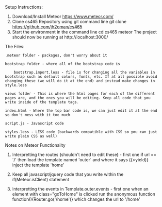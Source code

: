 Setup Instructions:

1. Download/Install Meteor
 	https://www.meteor.com/
2. Clone cs465 Repository using git command line
	git clone https://github.com/jh2oman/cs465
3. Start the environment in the command line
	cd cs465
	meteor
   The project should now be running at http://localhost:3000/

The Files:

	.meteor folder - packages, don't worry about it

	bootstrap folder - where all of the bootstrap code is

		bootstrap.import.less - file is for changing all the variables in bootstrap such as default colors, fonts, etc. If at all possible avoid changing these (we will do it at the end) and instead make changes in style.less

	views folder - This is where the html pages for each of the different pages are, and the ones you will be editing. Keep all code that you write inside of the template tags. 

	index.html - Where the top bar code is, we can just edit it at the end so don't mess with it too much

	script.js - Javascript code

	styles.less - LESS code (backwards compatible with CSS so you can just write plain CSS as well)

Notes on Meteor Functionality

1. Interpretting the routes (shouldn't need to edit these) - first one
	if url == '/' then load the template named 'outer' and where it says {{>yield}} inject the template 'home'

2. Keep all javascript/jquery code that you write within the if(Meteor.isClient) statement

3. Interpretting the events in Template.outer.events - first one
	when an element with class="goToHome" is clicked run the anonymous function function(){Router.go('/home')} which changes the url to '/home'

